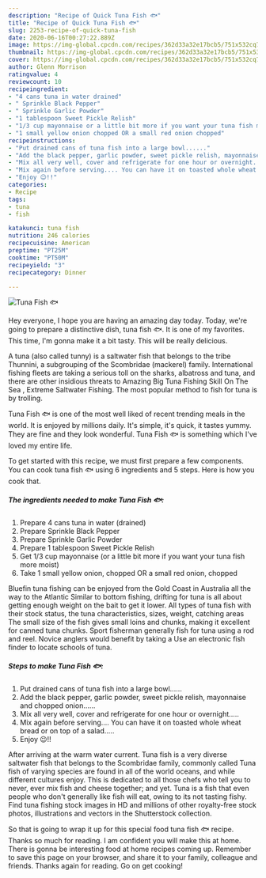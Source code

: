 ```yaml
---
description: "Recipe of Quick Tuna Fish 🐟"
title: "Recipe of Quick Tuna Fish 🐟"
slug: 2253-recipe-of-quick-tuna-fish
date: 2020-06-16T00:27:22.889Z
image: https://img-global.cpcdn.com/recipes/362d33a32e17bcb5/751x532cq70/tuna-fish-🐟-recipe-main-photo.jpg
thumbnail: https://img-global.cpcdn.com/recipes/362d33a32e17bcb5/751x532cq70/tuna-fish-🐟-recipe-main-photo.jpg
cover: https://img-global.cpcdn.com/recipes/362d33a32e17bcb5/751x532cq70/tuna-fish-🐟-recipe-main-photo.jpg
author: Glenn Morrison
ratingvalue: 4
reviewcount: 10
recipeingredient:
- "4 cans tuna in water drained"
- " Sprinkle Black Pepper"
- " Sprinkle Garlic Powder"
- "1 tablespoon Sweet Pickle Relish"
- "1/3 cup mayonnaise or a little bit more if you want your tuna fish more moist"
- "1 small yellow onion chopped OR a small red onion chopped"
recipeinstructions:
- "Put drained cans of tuna fish into a large bowl......"
- "Add the black pepper, garlic powder, sweet pickle relish, mayonnaise and chopped onion......"
- "Mix all very well, cover and refrigerate for one hour or overnight....."
- "Mix again before serving.... You can have it on toasted whole wheat bread or on top of a salad....."
- "Enjoy 😉!!"
categories:
- Recipe
tags:
- tuna
- fish

katakunci: tuna fish 
nutrition: 246 calories
recipecuisine: American
preptime: "PT25M"
cooktime: "PT50M"
recipeyield: "3"
recipecategory: Dinner

---
```



![Tuna Fish 🐟](https://img-global.cpcdn.com/recipes/362d33a32e17bcb5/751x532cq70/tuna-fish-🐟-recipe-main-photo.jpg)

Hey everyone, I hope you are having an amazing day today. Today, we're going to prepare a distinctive dish, tuna fish 🐟. It is one of my favorites. This time, I'm gonna make it a bit tasty. This will be really delicious.

A tuna (also called tunny) is a saltwater fish that belongs to the tribe Thunnini, a subgrouping of the Scombridae (mackerel) family. International fishing fleets are taking a serious toll on the sharks, albatross and tuna, and there are other insidious threats to Amazing Big Tuna Fishing Skill On The Sea , Extreme Saltwater Fishing. The most popular method to fish for tuna is by trolling.

Tuna Fish 🐟 is one of the most well liked of recent trending meals in the world. It is enjoyed by millions daily. It's simple, it's quick, it tastes yummy. They are fine and they look wonderful. Tuna Fish 🐟 is something which I've loved my entire life.


To get started with this recipe, we must first prepare a few components. You can cook tuna fish 🐟 using 6 ingredients and 5 steps. Here is how you cook that.

<!--inarticleads1-->

##### The ingredients needed to make Tuna Fish 🐟:

1. Prepare 4 cans tuna in water (drained)
1. Prepare  Sprinkle Black Pepper
1. Prepare  Sprinkle Garlic Powder
1. Prepare 1 tablespoon Sweet Pickle Relish
1. Get 1/3 cup mayonnaise (or a little bit more if you want your tuna fish more moist)
1. Take 1 small yellow onion, chopped OR a small red onion, chopped


Bluefin tuna fishing can be enjoyed from the Gold Coast in Australia all the way to the Atlantic Similar to bottom fishing, drifting for tuna is all about getting enough weight on the bait to get it lower. All types of tuna fish with their stock status, the tuna characteristics, sizes, weight, catching areas The small size of the fish gives small loins and chunks, making it excellent for canned tuna chunks. Sport fisherman generally fish for tuna using a rod and reel. Novice anglers would benefit by taking a Use an electronic fish finder to locate schools of tuna. 

<!--inarticleads2-->

##### Steps to make Tuna Fish 🐟:

1. Put drained cans of tuna fish into a large bowl......
1. Add the black pepper, garlic powder, sweet pickle relish, mayonnaise and chopped onion......
1. Mix all very well, cover and refrigerate for one hour or overnight.....
1. Mix again before serving.... You can have it on toasted whole wheat bread or on top of a salad.....
1. Enjoy 😉!!


After arriving at the warm water current. Tuna fish is a very diverse saltwater fish that belongs to the Scombridae family, commonly called Tuna fish of varying species are found in all of the world oceans, and while different cultures enjoy. This is dedicated to all those chefs who tell you to never, ever mix fish and cheese together; and yet. Tuna is a fish that even people who don&#39;t generally like fish will eat, owing to its not tasting fishy. Find tuna fishing stock images in HD and millions of other royalty-free stock photos, illustrations and vectors in the Shutterstock collection. 

So that is going to wrap it up for this special food tuna fish 🐟 recipe. Thanks so much for reading. I am confident you will make this at home. There is gonna be interesting food at home recipes coming up. Remember to save this page on your browser, and share it to your family, colleague and friends. Thanks again for reading. Go on get cooking!
